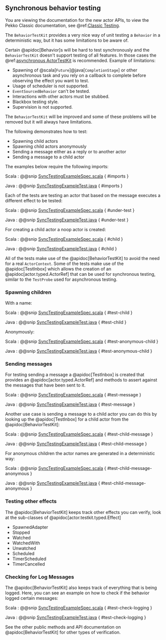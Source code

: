 ## Synchronous behavior testing

You are viewing the documentation for the new actor APIs, to view the Pekko Classic documentation, see @ref:[Classic Testing](../testing.md).

The `BehaviorTestKit` provides a very nice way of unit testing a `Behavior` in a deterministic way, but it has
some limitations to be aware of.

Certain @apidoc[Behavior]s will be hard to test synchronously and the `BehaviorTestKit` doesn't support testing of
all features. In those cases the @ref:[asynchronous ActorTestKit](testing-async.md#asynchronous-testing) is recommended. Example of
limitations:

* Spawning of @scala[`Future`]@java[`CompletionStage`] or other asynchronous task and you rely on a callback to
  complete before observing the effect you want to test.
* Usage of scheduler is not supported.
* `EventSourcedBehavior` can't be tested.
* Interactions with other actors must be stubbed.
* Blackbox testing style.
* Supervision is not supported.

The `BehaviorTestKit` will be improved and some of these problems will be removed but it will always have limitations.

The following demonstrates how to test:

* Spawning child actors
* Spawning child actors anonymously
* Sending a message either as a reply or to another actor
* Sending a message to a child actor

The examples below require the following imports:

Scala
:  @@snip [SyncTestingExampleSpec.scala](/actor-testkit-typed/src/test/scala/docs/org/apache/pekko/actor/testkit/typed/scaladsl/SyncTestingExampleSpec.scala) { #imports }

Java
:  @@snip [SyncTestingExampleTest.java](/actor-testkit-typed/src/test/java/jdocs/org/apache/pekko/actor/testkit/typed/javadsl/SyncTestingExampleTest.java) { #imports }

Each of the tests are testing an actor that based on the message executes a different effect to be tested:

Scala
:  @@snip [SyncTestingExampleSpec.scala](/actor-testkit-typed/src/test/scala/docs/org/apache/pekko/actor/testkit/typed/scaladsl/SyncTestingExampleSpec.scala) { #under-test }

Java
:  @@snip [SyncTestingExampleTest.java](/actor-testkit-typed/src/test/java/jdocs/org/apache/pekko/actor/testkit/typed/javadsl/SyncTestingExampleTest.java) { #under-test }

For creating a child actor a noop actor is created:


Scala
:  @@snip [SyncTestingExampleSpec.scala](/actor-testkit-typed/src/test/scala/docs/org/apache/pekko/actor/testkit/typed/scaladsl/SyncTestingExampleSpec.scala) { #child }

Java
:  @@snip [SyncTestingExampleTest.java](/actor-testkit-typed/src/test/java/jdocs/org/apache/pekko/actor/testkit/typed/javadsl/SyncTestingExampleTest.java) { #child }

All of the tests make use of the @apidoc[BehaviorTestKit] to avoid the need for a real `ActorContext`. Some of the tests
make use of the @apidoc[TestInbox] which allows the creation of an @apidoc[actor.typed.ActorRef] that can be used for synchronous testing, similar to the
`TestProbe` used for asynchronous testing.


### Spawning children

With a name:

Scala
:  @@snip [SyncTestingExampleSpec.scala](/actor-testkit-typed/src/test/scala/docs/org/apache/pekko/actor/testkit/typed/scaladsl/SyncTestingExampleSpec.scala) { #test-child }

Java
:  @@snip [SyncTestingExampleTest.java](/actor-testkit-typed/src/test/java/jdocs/org/apache/pekko/actor/testkit/typed/javadsl/SyncTestingExampleTest.java) { #test-child }

Anonymously:

Scala
:  @@snip [SyncTestingExampleSpec.scala](/actor-testkit-typed/src/test/scala/docs/org/apache/pekko/actor/testkit/typed/scaladsl/SyncTestingExampleSpec.scala) { #test-anonymous-child }

Java
:  @@snip [SyncTestingExampleTest.java](/actor-testkit-typed/src/test/java/jdocs/org/apache/pekko/actor/testkit/typed/javadsl/SyncTestingExampleTest.java) { #test-anonymous-child }

### Sending messages

For testing sending a message a @apidoc[TestInbox] is created that provides an @apidoc[actor.typed.ActorRef] and methods to assert against the
messages that have been sent to it.

Scala
:  @@snip [SyncTestingExampleSpec.scala](/actor-testkit-typed/src/test/scala/docs/org/apache/pekko/actor/testkit/typed/scaladsl/SyncTestingExampleSpec.scala) { #test-message }

Java
:  @@snip [SyncTestingExampleTest.java](/actor-testkit-typed/src/test/java/jdocs/org/apache/pekko/actor/testkit/typed/javadsl/SyncTestingExampleTest.java) { #test-message }

Another use case is sending a message to a child actor you can do this by looking up the @apidoc[TestInbox] for
a child actor from the @apidoc[BehaviorTestKit]:

Scala
:  @@snip [SyncTestingExampleSpec.scala](/actor-testkit-typed/src/test/scala/docs/org/apache/pekko/actor/testkit/typed/scaladsl/SyncTestingExampleSpec.scala) { #test-child-message }

Java
:  @@snip [SyncTestingExampleTest.java](/actor-testkit-typed/src/test/java/jdocs/org/apache/pekko/actor/testkit/typed/javadsl/SyncTestingExampleTest.java) { #test-child-message }

For anonymous children the actor names are generated in a deterministic way:

Scala
:  @@snip [SyncTestingExampleSpec.scala](/actor-testkit-typed/src/test/scala/docs/org/apache/pekko/actor/testkit/typed/scaladsl/SyncTestingExampleSpec.scala) { #test-child-message-anonymous }

Java
:  @@snip [SyncTestingExampleTest.java](/actor-testkit-typed/src/test/java/jdocs/org/apache/pekko/actor/testkit/typed/javadsl/SyncTestingExampleTest.java) { #test-child-message-anonymous }

### Testing other effects

The @apidoc[BehaviorTestKit] keeps track other effects you can verify, look at the sub-classes of @apidoc[actor.testkit.typed.Effect]

 * SpawnedAdapter
 * Stopped
 * Watched
 * WatchedWith
 * Unwatched
 * Scheduled
 * TimerScheduled
 * TimerCancelled

### Checking for Log Messages

The @apidoc[BehaviorTestKit] also keeps track of everything that is being logged. Here, you can see an example on how to check
if the behavior logged certain messages:

Scala
:  @@snip [SyncTestingExampleSpec.scala](/actor-testkit-typed/src/test/scala/docs/org/apache/pekko/actor/testkit/typed/scaladsl/SyncTestingExampleSpec.scala) { #test-check-logging }

Java
:  @@snip [SyncTestingExampleTest.java](/actor-testkit-typed/src/test/java/jdocs/org/apache/pekko/actor/testkit/typed/javadsl/SyncTestingExampleTest.java) { #test-check-logging }


See the other public methods and API documentation on @apidoc[BehaviorTestKit] for other types of verification.

